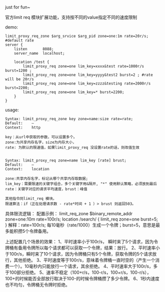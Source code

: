 just for fun~

官方limit req 模块扩展功能，支持按不同的value指定不同的速度限制

demo:

	limit_proxy_req_zone $arg_srvice $arg_pid zone=one:1m rate=20r/s; #default rate
	server {
		listen       8088;
		server_name  localhost;

		location /test {
			limit_proxy_req zone=one lim_key=xxxx&test rate=1000r/s burst=1200 ;
			limit_proxy_req zone=one lim_key=yyyy&test2 burst=2 ; #rate will be 20r/s
			limit_proxy_req zone=one lim_key=zzzz&testing rate=2000r/s burst=2200;
			limit_proxy_req zone=one lim_key=* burst=2200;
		}
	}

usage:

	Syntax:	limit_proxy_req_zone key zone=name:size rate=rate;
	Default:	—
	Context:	http

	key：从url中获取的参数，可以设置多个。
    zone:为共享内存名字，size为内存大小，
    rate: 为默认的限速值，如果limit_proxy_req 没设置rate的话，则改值生效


	Syntax:	limit_proxy_req zone=name lim_key [rate] brust;
	Default:	—
	Context:	location

	zone:共享内存名字，标记从哪个共享内存取数据;
    lim_key：需要限速的关键字组合，多个关键字用&隔开, "*" 使用默认策略，必须放到最后
	rate：关键字对应的请求平均速度，brust：峰值

    其他指令同limit_req 模块。
	限速算法：if（正在处理请求数 - rate*时间 + 1 ）> brust 则返回503。



具体限流逻辑：
配置示例：
limit_req_zone $binary_remote_addr zone=one:10m rate=100r/s;
location /search/ {
        limit_req zone=one burst=5;
}
解释：rate=100r/s;   每10毫秒（rate/1000）生成一个令牌；burst=5，意思是最多能积攒5个令牌备用。

上述配置几个场景的效果：
1、平时速率小于100r/s， 瞬时来了5个请求，因为令牌桶有备用令牌所以每个请求都可以获取一个令牌，结果：放行。
2、平时速率小于100r/s，瞬时来了10个请求，因为令牌桶只有5个令牌，获取令牌的5个请求放行，其他拒绝。
3、平时速度等于100r/s，意味着令牌桶一直时空的（产生一个消费一个）。10毫秒内只能放行一个请求，其余拒绝。
4、平时速率大于100r/s，多于100部分拒绝。
5、速率不稳定（100+r/s，100-r/s，100+r/s，100-r/s），100+的时候能否全部放行取决于100-的时候令牌桶攒了多少令牌。
6、1秒内速度也不均匀，令牌桶无令牌时拒绝。
